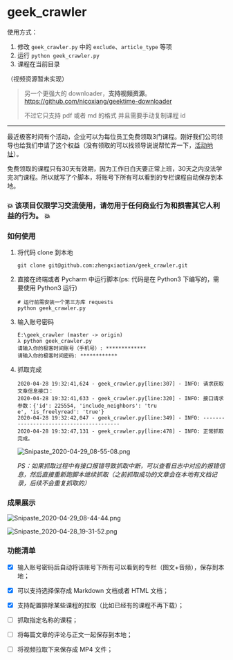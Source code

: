 # geek_crawler

使用方式：
1. 修改 `geek_crawler.py` 中的 `exclude`、`article_type` 等项
2. 运行 `python geek_crawler.py`
5. 课程在当前目录

（视频资源暂未实现）

> 另一个更强大的 downloader，**支持视频资源**。
> https://github.com/nicoxiang/geektime-downloader
>
> 不过它只支持 pdf 或者 md 的格式
> 并且需要手动复制课程 id

---

最近极客时间有个活动，企业可以为每位员工免费领取3门课程。刚好我们公司领导也给我们申请了这个权益（没有领取的可以找领导说说帮忙弄一下，[活动地址](https://account.geekbang.org/biz/signin?redirect=https%3A%2F%2Fservice.geekbang.org%2Fdashboard%2Fhome%2F%3Futm_source%3Dfrontshow%26utm_medium%3Dwechat%26utm_campaign%3D316%26utm_term%3Dfrontend%26gk_source%3Dfrontshowwechat&gk_source=frontshowwechat&utm_source=frontshow&utm_medium=wechat&utm_campaign=316&utm_term=frontend)）。

免费领取的课程只有30天有效期，因为工作日白天要正常上班，30天之内没法学完3门课程。所以就写了个脚本，将账号下所有可以看到的专栏课程自动保存到本地。

### :boom: 该项目仅限学习交流使用，请勿用于任何商业行为和损害其它人利益的行为。 :boom:

### 如何使用

1. 将代码 clone 到本地

   ```shell
   git clone git@github.com:zhengxiaotian/geek_crawler.git
   ```

2. 直接在终端或者 Pycharm 中运行脚本(ps: 代码是在 Python3 下编写的，需要使用 Python3 运行)

   ```shell
   # 运行前需安装一个第三方库 requests
   python geek_crawler.py
   ```

3. 输入账号密码

   ```shell
   E:\geek_crawler (master -> origin)
   λ python geek_crawler.py
   请输入你的极客时间账号（手机号）: *************
   请输入你的极客时间密码: ************
   ```

4. 抓取完成

   ```shell
   2020-04-28 19:32:41,624 - geek_crawler.py[line:307] - INFO: 请求获取文章信息接口：
   2020-04-28 19:32:41,633 - geek_crawler.py[line:320] - INFO: 接口请求参数：{'id': 225554, 'include_neighbors': 'tru
   e', 'is_freelyread': 'true'}
   2020-04-28 19:32:42,047 - geek_crawler.py[line:349] - INFO: ----------------------------------------
   2020-04-28 19:32:47,131 - geek_crawler.py[line:478] - INFO: 正常抓取完成。
   ```

   ![Snipaste_2020-04-29_08-55-08.png](http://ww1.sinaimg.cn/large/655c061fgy1geacsajgz4j20pk04lmxq.jpg)

   *PS：如果抓取过程中有接口报错导致抓取中断，可以查看日志中对应的报错信息，然后直接重新跑脚本继续抓取（之前抓取成功的文章会在本地有文档记录，后续不会重复抓取的）*

   

### 成果展示

![Snipaste_2020-04-29_08-44-44.png](http://ww1.sinaimg.cn/large/655c061fgy1geacmd7a5fj20nq035mxa.jpg)

![Snipaste_2020-04-28_19-31-52.png](http://ww1.sinaimg.cn/large/655c061fgy1ge9plld31oj20nd0h6gqf.jpg)



### 功能清单

- [x] 输入账号密码后自动将该账号下所有可以看到的专栏（图文+音频），保存到本地；

- [x] 可以支持选择保存成 Markdown 文档或者 HTML 文档；

- [x] 支持配置排除某些课程的拉取（比如已经有的课程不再下载）；

- [ ] 抓取指定名称的课程；

- [ ] 将每篇文章的评论与正文一起保存到本地；

- [ ] 将视频拉取下来保存成 MP4 文件；

  
